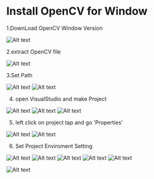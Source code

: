 
# Install OpenCV for Window

1.DownLoad OpenCV Window Version

![Alt text](./install_OpenCV/1.png)


2.extract OpenCV file

![Alt text](./install_OpenCV/2.png)

3.Set Path 

![Alt text](./install_OpenCV/4.png)
![Alt text](./install_OpenCV/5.png)

4. open VisualStudio and make Project

![Alt text](./install_OpenCV/6.png)
![Alt text](./install_OpenCV/7.png)
![Alt text](./install_OpenCV/8.png)

5. left click on project tap and go 'Properties'

![Alt text](./install_OpenCV/9.png)
![Alt text](./install_OpenCV/10.png)

6. Set Project Enviroment Setting 

![Alt text](./install_OpenCV/11.png)
![Alt text](./install_OpenCV/13.png)
![Alt text](./install_OpenCV/14.png)
![Alt text](./install_OpenCV/14_2.png)
![Alt text](./install_OpenCV/14_3.png)

![Alt text](./install_OpenCV/17.png)
